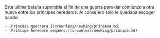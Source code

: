 Esta ultima batalla supondría el fin de una guerra para dar comienzo a otra nueva entre los príncipes herederos. Al consejero solo le quedaba escoger bando:

    - [Princesa guerrera.](crownless/newKing/princesa.md)
    - [Príncipe heredero pequeño.](crownless/newKing/principe.md)
